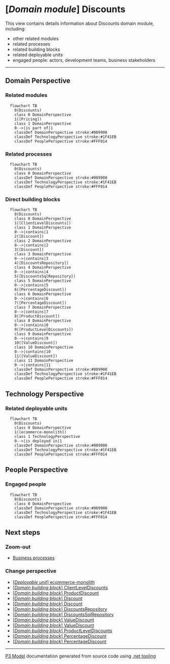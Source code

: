 ﻿
# [*Domain module*] Discounts

This view contains details information about Discounts domain module, including:
- other related modules
- related processes
- related building blocks
- related deployable units
- engaged people: actors, development teams, business stakeholders  

---



## Domain Perspective


### Related modules

```mermaid
  flowchart TB
    0(Discounts)
    class 0 DomainPerspective
    1([Pricing])
    class 1 DomainPerspective
    0-->|is part of|1
    classDef DomainPerspective stroke:#009900
    classDef TechnologyPerspective stroke:#1F41EB
    classDef PeoplePerspective stroke:#FFF014
```

### Related processes

```mermaid
  flowchart TB
    0(Discounts)
    class 0 DomainPerspective
    classDef DomainPerspective stroke:#009900
    classDef TechnologyPerspective stroke:#1F41EB
    classDef PeoplePerspective stroke:#FFF014
```

### Direct building blocks

```mermaid
  flowchart TB
    0(Discounts)
    class 0 DomainPerspective
    1([ClientLevelDiscounts])
    class 1 DomainPerspective
    0-->|contains|1
    2([Discount])
    class 2 DomainPerspective
    0-->|contains|2
    3([Discount])
    class 3 DomainPerspective
    0-->|contains|3
    4([DiscountsRepository])
    class 4 DomainPerspective
    0-->|contains|4
    5([DiscountsSqlRepository])
    class 5 DomainPerspective
    0-->|contains|5
    6([PercentageDiscount])
    class 6 DomainPerspective
    0-->|contains|6
    7([PercentageDiscount])
    class 7 DomainPerspective
    0-->|contains|7
    8([ProductDiscount])
    class 8 DomainPerspective
    0-->|contains|8
    9([ProductLevelDiscounts])
    class 9 DomainPerspective
    0-->|contains|9
    10([ValueDiscount])
    class 10 DomainPerspective
    0-->|contains|10
    11([ValueDiscount])
    class 11 DomainPerspective
    0-->|contains|11
    classDef DomainPerspective stroke:#009900
    classDef TechnologyPerspective stroke:#1F41EB
    classDef PeoplePerspective stroke:#FFF014
```

## Technology Perspective


### Related deployable units

```mermaid
  flowchart TB
    0(Discounts)
    class 0 DomainPerspective
    1([ecommerce-monolith])
    class 1 TechnologyPerspective
    0-->|is deployed in|1
    classDef DomainPerspective stroke:#009900
    classDef TechnologyPerspective stroke:#1F41EB
    classDef PeoplePerspective stroke:#FFF014
```

## People Perspective


### Engaged people

```mermaid
  flowchart TB
    0(Discounts)
    class 0 DomainPerspective
    classDef DomainPerspective stroke:#009900
    classDef TechnologyPerspective stroke:#1F41EB
    classDef PeoplePerspective stroke:#FFF014
```

## Next steps


### Zoom-out

- [Business processes](../../../../Business_Processes.md)

### Change perspective

- [[*Deployable unit*] ecommerce-monolith](../../../../DeployableUnits/ecommerce-monolith.md)
- [[*Domain building block*] ClientLevelDiscounts](../../../../BuildingBlocks/Sales/Pricing/Discounts/ClientLevelDiscounts.md)
- [[*Domain building block*] ProductDiscount](../../../../BuildingBlocks/Sales/Pricing/Discounts/ProductDiscount.md)
- [[*Domain building block*] Discount](../../../../BuildingBlocks/Sales/Pricing/Discounts/Discount.md)
- [[*Domain building block*] Discount](../../../../BuildingBlocks/Sales/Pricing/Discounts/Discount.md)
- [[*Domain building block*] DiscountsRepository](../../../../BuildingBlocks/Sales/Pricing/Discounts/DiscountsRepository.md)
- [[*Domain building block*] DiscountsSqlRepository](../../../../BuildingBlocks/Sales/Pricing/Discounts/DiscountsSqlRepository.md)
- [[*Domain building block*] ValueDiscount](../../../../BuildingBlocks/Sales/Pricing/Discounts/ValueDiscount.md)
- [[*Domain building block*] ValueDiscount](../../../../BuildingBlocks/Sales/Pricing/Discounts/ValueDiscount.md)
- [[*Domain building block*] ProductLevelDiscounts](../../../../BuildingBlocks/Sales/Pricing/Discounts/ProductLevelDiscounts.md)
- [[*Domain building block*] PercentageDiscount](../../../../BuildingBlocks/Sales/Pricing/Discounts/PercentageDiscount.md)
- [[*Domain building block*] PercentageDiscount](../../../../BuildingBlocks/Sales/Pricing/Discounts/PercentageDiscount.md)

---

[P3 Model](https://github.com/P3-model/P3-model) documentation generated from source code using [.net tooling](https://github.com/P3-model/P3-model-dotnet)